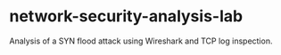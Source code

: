 # network-security-analysis-lab
Analysis of a SYN flood attack using Wireshark and TCP log inspection.
